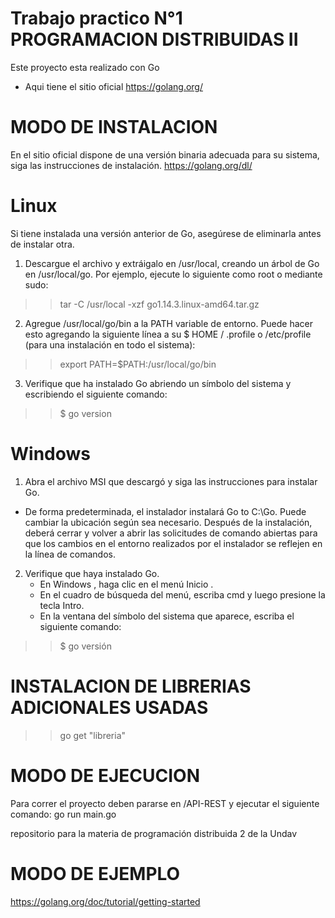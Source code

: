 
# Trabajo practico N°1 PROGRAMACION DISTRIBUIDAS II
Este proyecto esta realizado con Go 
- Aqui tiene el sitio oficial https://golang.org/ 

# MODO DE INSTALACION

En el sitio oficial dispone de una versión binaria adecuada para su sistema, siga las instrucciones de instalación.
https://golang.org/dl/ 
# Linux
Si tiene instalada una versión anterior de Go, asegúrese de eliminarla antes de instalar otra.

1. Descargue el archivo y extráigalo en /usr/local, creando un árbol de Go en /usr/local/go.
Por ejemplo, ejecute lo siguiente como root o mediante sudo:

>> tar -C /usr/local -xzf go1.14.3.linux-amd64.tar.gz

2. Agregue /usr/local/go/bin a la PATH variable de entorno.
Puede hacer esto agregando la siguiente línea a su $ HOME / .profile o /etc/profile (para una instalación en todo el sistema):

>> export PATH=$PATH:/usr/local/go/bin

3. Verifique que ha instalado Go abriendo un símbolo del sistema y escribiendo el siguiente comando:

>> $ go version
# Windows
1. Abra el archivo MSI que descargó y siga las instrucciones para instalar Go.
- De forma predeterminada, el instalador instalará Go to C:\Go. Puede cambiar la ubicación según sea necesario. Después de la instalación, deberá cerrar y volver a abrir las solicitudes de comando abiertas para que los cambios en el entorno realizados por el instalador se reflejen en la línea de comandos.

2. Verifique que haya instalado Go.
    - En Windows , haga clic en el menú Inicio .
    - En el cuadro de búsqueda del menú, escriba cmd y luego presione la tecla Intro.
    - En la ventana del símbolo del sistema que aparece, escriba el siguiente comando:
>> $ go versión

# INSTALACION DE LIBRERIAS ADICIONALES USADAS
>> go get "libreria"
# MODO DE EJECUCION
Para correr el proyecto deben pararse en    /API-REST  y ejecutar el siguiente comando:
go run main.go

repositorio para la materia de programación distribuida 2 de la Undav


# MODO DE EJEMPLO
 https://golang.org/doc/tutorial/getting-started 
